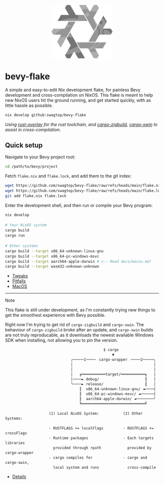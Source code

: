 <div align="center"> <img src="bevy-flake.svg" width="200"/> </div>

# bevy-flake

A simple and easy-to-edit Nix development flake,
for painless Bevy development and cross-compilation on NixOS.
This flake is meant to help new NixOS users hit the ground running,
and get started quickly, with as little hassle as possible.

```sh
nix develop github:swagtop/bevy-flake
```

*Using [rust-overlay][overlay] for the rust toolchain,
and [cargo-zigbuild][zigbuild], [cargo-xwin](xwin) to assist in
cross-compilation.*

[overlay]: https://github.com/oxalica/rust-overlay/
[zigbuild]: https://github.com/rust-cross/cargo-zigbuild
[xwin]: https://github.com/rust-cross/cargo-xwin

## Quick setup

Navigate to your Bevy project root:

```sh
cd /path/to/bevy/project
```

Fetch `flake.nix` and `flake.lock`, and add them to the git index:

```sh
wget https://github.com/swagtop/bevy-flake/raw/refs/heads/main/flake.nix
wget https://github.com/swagtop/bevy-flake/raw/refs/heads/main/flake.lock
git add flake.nix flake.lock
```

Enter the development shell, and then run or compile your Bevy program:

```sh
nix develop

# Your NixOS system
cargo build
cargo run

# Other systems
cargo build --target x86_64-unknown-linux-gnu
cargo build --target x86_64-pc-windows-msvc
cargo build --target aarch64-apple-darwin # <-- Read docs/macos.md!
cargo build --target wasm32-unknown-unknown
```

- [Tweaks](docs/tweaks.md)
- [Pitfalls](docs/pitfalls.md)
- [MacOS](docs/macos.md)

---
> [!NOTE]
> This flake is still under development, as I'm constantly trying new things
> to get the smoothest experience with Bevy possible.
>
> Right now I'm trying to get rid of `cargo-zigbuild` and `cargo-xwin`.
> The behaviour of `cargo-zigbuild` broke after an update, and `cargo-xwin`
> builds are not truly reproducable, as it downloads the newest available
> Windows SDK when installing, not allowing you to pin the version.

```
                                             $ cargo
                                                 ▼
                              ╭─────1────╴ cargo-wrapper ╶────2─────╮
                              │                                     │
                              │                                     │
                              │   ╔═══════════target/═══════════╗   │
                              │────► debug/                     ║   │
                              ╰────► release/                   ║   │
                                  ║  x86_64-unknown-linux-gnu/ ◄────┤
                                  ║  x86_64-pc-windows-msvc/ ◄──────┤
                                  ║  aarch64-apple-darwin/ ◄────────╯
                                  ╚═════════════════════════════╝

                    (1) Local NixOS System:           (2) Other Systems:

                    - RUSTFLAGS += localFlags         - RUSTFLAGS += crossFlags
                    - Runtime packages                - Each targets libraries
                      provided through rpath            provided by cargo-wrapper
                    - cargo compiles for              - cargo and cargo-xwin,
                      local system and runs             cross-compile
```
- [Details](docs/details.md)
